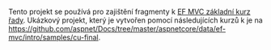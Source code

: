 Tento projekt se používá pro zajištění fragmenty k [EF MVC základní kurz řady](https://docs.microsoft.com/aspnet/core/data/ef-mvc/intro). Ukázkový projekt, který je vytvořen pomocí následujících kurzů k je na https://github.com/aspnet/Docs/tree/master/aspnetcore/data/ef-mvc/intro/samples/cu-final.
